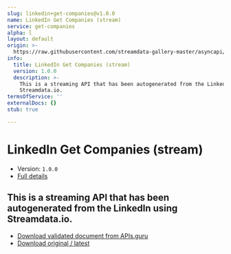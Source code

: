 ```yaml
---
slug: linkedin+get-companies@v1.0.0
name: LinkedIn Get Companies (stream)
service: get-companies
alpha: l
layout: default
origin: >-
  https://raw.githubusercontent.com/streamdata-gallery-master/asyncapi/master/_listings/linkedin/linkedin-get-companies-stream-async.md
info:
  title: LinkedIn Get Companies (stream)
  version: 1.0.0
  description: >-
    This is a streaming API that has been autogenerated from the LinkedIn using
    Streamdata.io.
termsOfService: ''
externalDocs: {}
stub: true

---
```

# LinkedIn Get Companies (stream)

* Version: `1.0.0`
* [Full details](../html/linkedin+get-companies@v1.0.0.html)



## This is a streaming API that has been autogenerated from the LinkedIn using Streamdata.io.



* [Download validated document from APIs.guru](https://raw.githubusercontent.com/APIs-guru/asyncapi-directory/master/docs/APIs/linkedin%2Bget-companies%40v1.0.0.yaml)
* [Download original / latest](https://raw.githubusercontent.com/streamdata-gallery-master/asyncapi/master/_listings/linkedin/linkedin-get-companies-stream-async.md)

<script type="application/ld+json">
{
  "@context": "http://schema.org/",
  "@type": "WebAPI",
  "description": "This is a streaming API that has been autogenerated from the LinkedIn using Streamdata.io.",
  "documentation": "",

  "name": "LinkedIn Get Companies (stream)"
}
</script>
